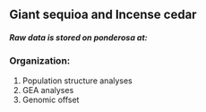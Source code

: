 ## Giant sequioa and Incense cedar

##### Raw data is stored on ponderosa at: 


### Organization:

1. Population structure analyses
2. GEA analyses
3. Genomic offset
